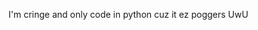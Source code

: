 I'm cringe and only code in python cuz it ez poggers
UwU


<!---
whyufollowme/whyufollowme is a ✨ special ✨ repository because its `README.md` (this file) appears on your GitHub profile.
You can click the Preview link to take a look at your changes.
--->
